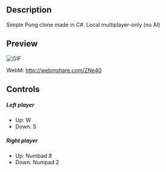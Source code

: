 ## Description
Simple Pong clone made in C#.
Local multiplayer-only (no AI)

## Preview
![GIF](http://a.pomf.se/qnlmbp.gif)

WebM: http://webmshare.com/ZNe40

## Controls
##### Left player
* Up: W
* Down: S

##### Right player
* Up: Numbad 8
* Down: Numpad 2



